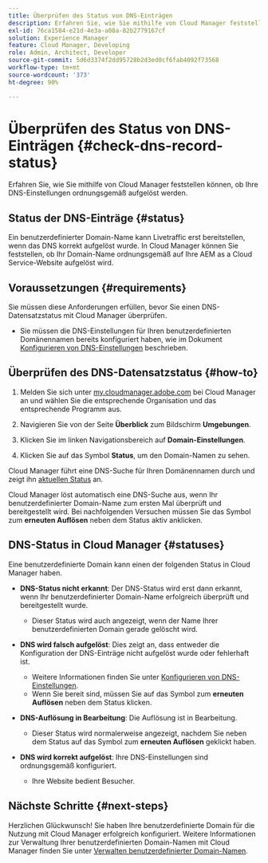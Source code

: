 ```yaml
---
title: Überprüfen des Status von DNS-Einträgen
description: Erfahren Sie, wie Sie mithilfe von Cloud Manager feststellen können, ob Ihre DNS-Einstellungen ordnungsgemäß aufgelöst werden.
exl-id: 76ca1584-e21d-4e3a-a08a-82b2779167cf
solution: Experience Manager
feature: Cloud Manager, Developing
role: Admin, Architect, Developer
source-git-commit: 5d6d3374f2dd95728b2d3ed0cf6fab4092f73568
workflow-type: tm+mt
source-wordcount: '373'
ht-degree: 90%

---
```



# Überprüfen des Status von DNS-Einträgen {#check-dns-record-status}

Erfahren Sie, wie Sie mithilfe von Cloud Manager feststellen können, ob Ihre DNS-Einstellungen ordnungsgemäß aufgelöst werden.

## Status der DNS-Einträge {#status}

Ein benutzerdefinierter Domain-Name kann Livetraffic erst bereitstellen, wenn das DNS korrekt aufgelöst wurde. In Cloud Manager können Sie feststellen, ob Ihr Domain-Name ordnungsgemäß auf Ihre AEM as a Cloud Service-Website aufgelöst wird.

## Voraussetzungen {#requirements}

Sie müssen diese Anforderungen erfüllen, bevor Sie einen DNS-Datensatzstatus mit Cloud Manager überprüfen.

* Sie müssen die DNS-Einstellungen für Ihren benutzerdefinierten Domänennamen bereits konfiguriert haben, wie im Dokument [Konfigurieren von DNS-Einstellungen](/help/implementing/cloud-manager/custom-domain-names/configure-dns-settings.md) beschrieben.

## Überprüfen des DNS-Datensatzstatus {#how-to}

1. Melden Sie sich unter [my.cloudmanager.adobe.com](https://my.cloudmanager.adobe.com/) bei Cloud Manager an und wählen Sie die entsprechende Organisation und das entsprechende Programm aus.

1. Navigieren Sie von der Seite **Überblick** zum Bildschirm **Umgebungen**.

1. Klicken Sie im linken Navigationsbereich auf **Domain-Einstellungen**.

1. Klicken Sie auf das Symbol **Status**, um den Domain-Namen zu sehen.

Cloud Manager führt eine DNS-Suche für Ihren Domänennamen durch und zeigt ihn [aktuellen Status](#statuses) an.

Cloud Manager löst automatisch eine DNS-Suche aus, wenn Ihr benutzerdefinierter Domain-Name zum ersten Mal überprüft und bereitgestellt wird. Bei nachfolgenden Versuchen müssen Sie das Symbol zum **erneuten Auflösen** neben dem Status aktiv anklicken.

## DNS-Status in Cloud Manager {#statuses}

Eine benutzerdefinierte Domain kann einen der folgenden Status in Cloud Manager haben.

* **DNS-Status nicht erkannt**: Der DNS-Status wird erst dann erkannt, wenn Ihr benutzerdefinierter Domain-Name erfolgreich überprüft und bereitgestellt wurde.

   * Dieser Status wird auch angezeigt, wenn der Name Ihrer benutzerdefinierten Domain gerade gelöscht wird.

* **DNS wird falsch aufgelöst**: Dies zeigt an, dass entweder die Konfiguration der DNS-Einträge nicht aufgelöst wurde oder fehlerhaft ist.

   * Weitere Informationen finden Sie unter [Konfigurieren von DNS-Einstellungen](/help/implementing/cloud-manager/custom-domain-names/configure-dns-settings.md).
   * Wenn Sie bereit sind, müssen Sie auf das Symbol zum **erneuten Auflösen** neben dem Status klicken.

* **DNS-Auflösung in Bearbeitung**: Die Auflösung ist in Bearbeitung.

   * Dieser Status wird normalerweise angezeigt, nachdem Sie neben dem Status auf das Symbol zum **erneuten Auflösen** geklickt haben.

* **DNS wird korrekt aufgelöst**: Ihre DNS-Einstellungen sind ordnungsgemäß konfiguriert.

   * Ihre Website bedient Besucher.

## Nächste Schritte {#next-steps}

Herzlichen Glückwunsch! Sie haben Ihre benutzerdefinierte Domain für die Nutzung mit Cloud Manager erfolgreich konfiguriert. Weitere Informationen zur Verwaltung Ihrer benutzerdefinierten Domain-Namen mit Cloud Manager finden Sie unter [Verwalten benutzerdefinierter Domain-Namen](/help/implementing/cloud-manager/custom-domain-names/managing-custom-domain-names.md).
